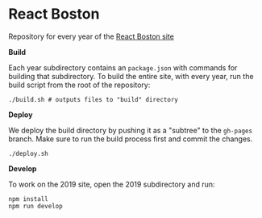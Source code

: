 # React Boston

Repository for every year of the [React Boston site](https://reactboston.com/)

**Build**

Each year subdirectory contains an `package.json` with commands for building that subdirectory. To build the entire site, with every year, run the build script from the root of the repository:

```
./build.sh # outputs files to "build" directory
```

**Deploy**

We deploy the build directory by pushing it as a "subtree" to the `gh-pages` branch. Make sure to run the build process first and commit the changes.

```
./deploy.sh
```

**Develop**

To work on the 2019 site, open the 2019 subdirectory and run:

```
npm install
npm run develop
```
